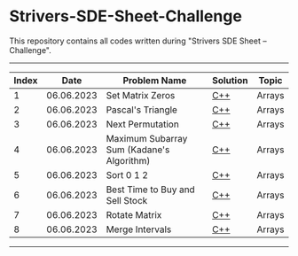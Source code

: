 # Strivers-SDE-Sheet-Challenge
This repository contains all codes written during "Strivers SDE Sheet – Challenge".

-----------------------------------------

| Index | Date | Problem Name | Solution | Topic |
| ----- | ---- | ------------ | -------- | ----- |
| 1 | 06.06.2023 | Set Matrix Zeros | [C++](./Arrays/Set-Matrix-Zeros.cpp) | Arrays |
| 2 | 06.06.2023 | Pascal's Triangle | [C++](./Arrays/Pascals-Triangle.cpp) | Arrays |
| 3 | 06.06.2023 | Next Permutation | [C++](./Arrays/Next-Permutation.cpp) | Arrays |
| 4 | 06.06.2023 | Maximum Subarray Sum (Kadane's Algorithm) | [C++](./Arrays/Maximum-Subarray-Sum.cpp) | Arrays |
| 5 | 06.06.2023 | Sort 0 1 2 | [C++](./Arrays/Sort-0-1-2.cpp) | Arrays |
| 6 | 06.06.2023 | Best Time to Buy and Sell Stock | [C++](./Arrays/Best-Time-to-Buy-and-Sell-Stock.cpp) | Arrays |
| 7 | 06.06.2023 | Rotate Matrix | [C++](./Arrays/Rotate-Matrix.cpp) | Arrays |
| 8 | 06.06.2023 | Merge Intervals | [C++](./Arrays/Merge-Intervals.cpp) | Arrays |

-----------------------------------------